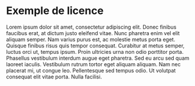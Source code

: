 # Exemple de licence

Lorem ipsum dolor sit amet, consectetur adipiscing elit. Donec finibus faucibus erat, at
dictum justo eleifend vitae. Nunc pharetra enim vel elit aliquam semper. Nam varius purus
est, ac molestie metus porta eget. Quisque finibus risus quis tempor consequat. Curabitur
at metus semper, luctus orci ut, tempus ipsum. Proin ultricies urna non odio porttitor porta.
Phasellus vestibulum interdum augue eget pharetra. Sed eu arcu sed quam laoreet iaculis.
Vestibulum rutrum tortor eget aliquam aliquam. Nam nec placerat mi, ut congue leo.
Pellentesque sed tempus odio. Ut volutpat consequat elit vitae porta. Nulla facilisi.
